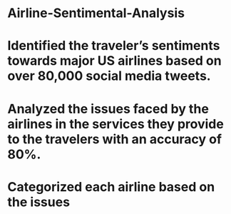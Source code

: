 # Airline-Sentimental-Analysis
# Identified the traveler’s sentiments towards major US airlines based on over 80,000 social media tweets.
# Analyzed the issues faced by the airlines in the services they provide to the travelers with an accuracy of 80%.
# Categorized each airline based on the issues
